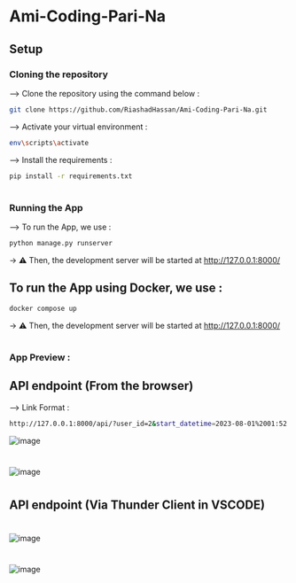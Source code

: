# Ami-Coding-Pari-Na
## Setup
### Cloning the repository

--> Clone the repository using the command below :
```bash
git clone https://github.com/RiashadHassan/Ami-Coding-Pari-Na.git

```

--> Activate your virtual environment :
```bash
env\scripts\activate

```

--> Install the requirements :
```bash
pip install -r requirements.txt

```

#

### Running the App

--> To run the App, we use :
```bash
python manage.py runserver

```

-> ⚠ Then, the development server will be started at http://127.0.0.1:8000/

 ## To run the App using Docker, we use :
```bash
docker compose up

```
-> ⚠ Then, the development server will be started at http://127.0.0.1:8000/
#

### App Preview :
## API endpoint (From the browser)
--> Link Format :
```bash
http://127.0.0.1:8000/api/?user_id=2&start_datetime=2023-08-01%2001:52:22&end_datetime=2023-08-12%2023:59:59
```
![image](https://github.com/RiashadHassan/Ami-Coding-Pari-Na/assets/109424665/75a02cf6-18b1-4e4d-bbcc-ef20d049bbec)
#
![image](https://github.com/RiashadHassan/Ami-Coding-Pari-Na/assets/109424665/9fec3f48-816a-43dc-98a8-fad0803d38ea)
#
## API endpoint (Via Thunder Client in VSCODE)
#
![image](https://github.com/RiashadHassan/Ami-Coding-Pari-Na/assets/109424665/4af1c2de-f59d-48dc-8c74-00270b3c63bb)
#
![image](https://github.com/RiashadHassan/Ami-Coding-Pari-Na/assets/109424665/e320bfc5-5368-44ff-bbd3-9cc86a668854)


